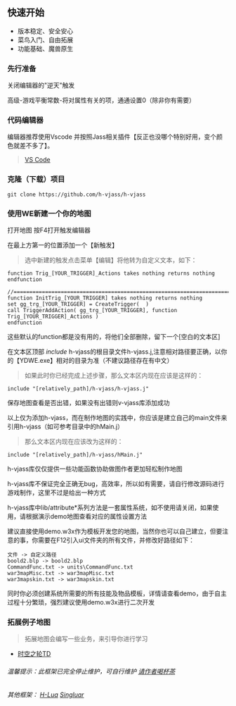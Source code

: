 ## 快速开始

* 版本稳定、安全安心
* 菜鸟入门、自由拓展
* 功能基础、魔兽原生

### 先行准备

关闭编辑器的"逆天"触发

高级-游戏平衡常数-将对属性有关的项，通通设置0（除非你有需要）

### 代码编辑器

编辑器推荐使用Vscode 并按照Jass相关插件【反正也没哪个特别好用，变个颜色就差不多了】。

> <a target="_blank" href="https://code.visualstudio.com/">VS Code</a>

### 克隆（下载）项目

```
git clone https://github.com/h-vjass/h-vjass
```

### 使用WE新建一个你的地图

打开地图 按F4打开触发编辑器

在最上方第一的位置添加一个【新触发】

> 选中新建的触发点击菜单【编辑】将他转为自定义文本，如下：

```
function Trig_[YOUR_TRIGGER]_Actions takes nothing returns nothing
endfunction

//===========================================================================
function InitTrig_[YOUR_TRIGGER] takes nothing returns nothing
set gg_trg_[YOUR_TRIGGER] = CreateTrigger(  )
call TriggerAddAction( gg_trg_[YOUR_TRIGGER], function Trig_[YOUR_TRIGGER]_Actions )
endfunction
```

这些默认的function都是没有用的，将他们全部删除，留下一个[空白的文本区]

在文本区顶部 *include* h-vjass的根目录文件h-vjass.j,注意相对路径要正确，以你的【YDWE.exe】相对的目录为准（不建议路径存在有中文）

> 如果此时你已经完成上述步骤，那么文本区内现在应该是这样的：

```
include "[relatively_path]/h-vjass/h-vjass.j"
```

保存地图查看是否出错，如果没有出错则v-vjass库添加成功

以上仅为添加h-vjass，而在制作地图的实践中，你应该是建立自己的main文件来引用h-vjass（如可参考目录中的hMain.j）

> 那么文本区内现在应该改为这样的：

```
include "[relatively_path]/h-vjass/hMain.j"
```

h-vjass库仅仅提供一些功能函数协助做图作者更加轻松制作地图

h-vjass库不保证完全正确无bug，高效率，所以如有需要，请自行修改源码进行游戏制作，这里不过是给出一种方式

h-vjass库中lib/attribute*系列方法是一套属性系统，如不使用请关闭，如果使用，请根据演示demo地图查看对应的属性设置方法

建议直接使用demo.w3x作为模板开发您的地图，当然你也可以自己建立，但要注意的事，你需要在F12引入ui文件夹的所有文件，并修改好路径如下：

```
文件 -> 自定义路径
boold2.blp -> boold2.blp
CommandFunc.txt -> units\CommandFunc.txt
war3mapMisc.txt -> war3mapMisc.txt
war3mapskin.txt -> war3mapskin.txt
```

同时你必须创建系统所需要的所有技能及物品模板，详情请查看demo，由于自主过程十分繁琐，强烈建议使用demo.w3x进行二次开发

### 拓展例子地图

> 拓展地图会编写一些业务，来引导你进行学习

* <a target="_blank" href="https://github.com/h-vjass/hyper-space-td">时空之轮TD</a>

###### 温馨提示：此框架已完全停止维护，可自行维护 <a target="_blank" href="https://afdian.net/a/hunzsig">请作者喝杯茶</a>

###### 其他框架： <a target="_blank" href="https://h-lua.hunzsig.org">H-Lua</a> <a target="_blank" href="https://singluar-fans.hunzsig.org">Singluar</a>
